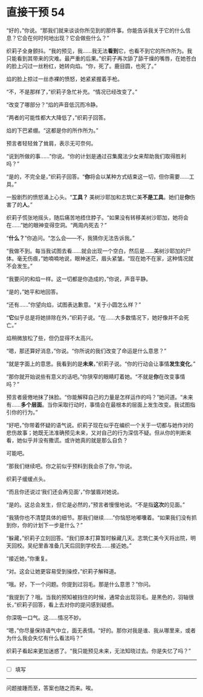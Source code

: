 # 直接干预 54

“好的，”你说。“那我们就来谈谈你所见到的那件事。你能告诉我关于它的什么信息？它会在何时何地出现？它会做些什么？”

织莉子全身颤抖。“我的预见，我……我无法**看到**它，也看不到它的所作所为。我只能看到其带来的灾难。最严重的后果。”织莉子再次舔了舔干燥的嘴唇，在她苍白的脸上闪过一丝粉红，她转向焰。“你，死了。鹿目圆，也死了。”

焰的脸上掠过一丝赤裸的愤怒，她紧紧握着手枪。

“不，不是那样了，”织莉子急忙补充。“情况已经改变了。”

“改变了哪部分？”焰的声音低沉而冷静。

“两者的可能性都大大降低了，”织莉子回答。

焰的下巴紧绷。“这都是你的所作所为。”

预言者轻轻耸了耸肩，表示无可奈何。

“说到所做的事……”你说。“你的计划是通过召集魔法少女来帮助我们取得胜利吗？”

“是的，不完全是，”织莉子回答。“**你**将会以某种方式结束这一切，但你需要……工具。”

一股剧烈的愤怒涌上心头。“**工具？** 美树沙耶加和志筑仁美**不是工具**。她们是**你**伤害了的**人**。”

织莉子慌张地摇头，随后痛苦地捂住脖子。“如果没有转移美树沙耶加，她将会在……”她的眼神变得空洞。“两周内死去？”

“**什么？**”你追问。“怎么会——不，我猜你无法告诉我。”

“我做不到。每当我试图去看……就会出现一个空白，然后是……美树沙耶加的尸体。毫无伤痕，”她喃喃地说，眼神迷茫，眉头紧皱。“现在她不在家，这种情况就不会发生。”

“我要问的和焰一样。这一切都是你造成的，”你说，声音平静。

“是的，”她平和地回答。

“还有……”你望向焰，试图表达歉意。“关于小圆怎么样？”

“**它**似乎总是将她排除在外，”织莉子说。“在……大多数情况下，她好像并不会死亡。”

焰稍微放松了些，但仍显得不太高兴。

“嗯，那还算好消息，”你说。“你所说的我们改变了命运是什么意思？”

“就是字面上的意思。我看到的是**未来**，”织莉子说。“你的行动会让事情**发生变化**。”

“那你就开始说些有意义的话吧。”你狭窄的眼睛盯着她。“不就是**你**在改变事情吗？”

预言者疲倦地抹了抹脸。“你能解释自己的力量是怎样运作的吗？”她问道。“未来有……**多个层面**。当你采取行动时，事情会在最根本的层面上发生改变。我试图指引你的行为。”

“好吧，”你带着怀疑的语气说。织莉子现在似乎在编织一个关于一切都与她作对的悲伤故事；她既无法准确预见未来，又对自己的行为深信不疑。但从你的判断来看，她似乎并没有撒谎。或许她真的就是那么自负？

可能吧。

“那我们继续吧。你之前似乎预料到我会杀了你，”你说。

织莉子缓缓点头。

“而且你还说过‘我们还会再见面’，”你皱眉对她说。

“是的。这总会发生，但它是必然的，”预言者慢慢地说。“不是指**这次**的见面。”

“我猜你也不清楚具体的细节。那我们继续……”你恼怒地嘟囔着。“如果我们没有抓到你，你的计划下一步是什么？”

“躲藏，”织莉子立刻回答。“我们原本打算暂时躲藏几天。志筑仁美今天将出院，明天回校。吴纪里香准备几天后回到学校去……接近她。”

“接近她，”你重复。

“对。这会让她更容易受到操控，”织莉子解释道。

“哦。好，下一个问题。你提到过羽毛。那是什么意思？”你问。

“我提到了？哦。当我的预知被挡住的时候，通常会出现羽毛。是黑色的，羽轴很长，”织莉子回答，看上去对你的提问感到疑惑。

你深吸一口气。这……情况不妙。

“嗯，”你尽量保持语气中立，面无表情。“好的。那你对我是谁、我从哪里来，或者为什么我会失忆有什么看法吗？”

织莉子看起来更加迷惑了。“我只能预见未来，无法知晓过去。你是失忆了吗？”

---

- [ ] 填写

---

问题接踵而至，答案也随之而来。唉。
